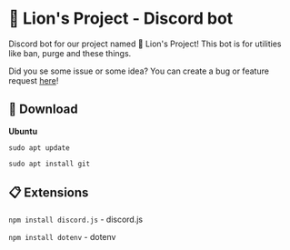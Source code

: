 # 🦁 Lion's Project - Discord bot

Discord bot for our project named 🦁 Lion's Project! This bot is for utilities like ban, purge and these things.

Did you se some issue or some idea? You can create a bug or feature request [here](https://github.com/L0stedMrlion/lionsproject-dsbot/issues)!

## 💾 Download

**Ubuntu**

`sudo apt update`

`sudo apt install git`

## 📋 Extensions

`npm install discord.js` - discord.js

`npm install dotenv` - dotenv
